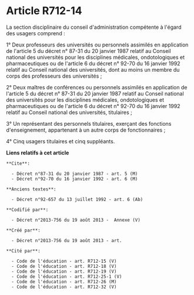 # Article R712-14

La section disciplinaire du conseil d'administration compétente à l'égard des usagers comprend :

1° Deux professeurs des universités ou personnels assimilés en application de l'article 5 du décret n° 87-31 du 20 janvier
1987 relatif au Conseil national des universités pour les disciplines médicales, ondotologiques et pharmaceutiques ou de
l'article 6 du décret n° 92-70 du 16 janvier 1992 relatif au Conseil national des universités, dont au moins un membre du
corps des professeurs des universités ;

2° Deux maîtres de conférences ou personnels assimilés en application de l'article 5 du décret n° 87-31 du 20 janvier 1987
relatif au Conseil national des universités pour les disciplines médicales, ondotologiques et pharmaceutiques ou de l'article
6 du décret n° 92-70 du 16 janvier 1992 relatif au Conseil national des universités, titulaires ;

3° Un représentant des personnels titulaires, exerçant des fonctions d'enseignement, appartenant à un autre corps de
fonctionnaires ;

4° Cinq usagers titulaires et cinq suppléants.

**Liens relatifs à cet article**

	**Cite**:

	  - Décret n°87-31 du 20 janvier 1987 - art. 5 (M)
	  - Décret n°92-70 du 16 janvier 1992 - art. 6 (M)

	**Anciens textes**:

	  - Décret n°92-657 du 13 juillet 1992 - art. 6 (Ab)

	**Codifié par**:

	  - Décret n°2013-756 du 19 août 2013 -  Annexe (V)

	**Créé par**:

	  - Décret n°2013-756 du 19 août 2013 - art.

	**Cité par**:

	  - Code de l'éducation - art. R712-15 (V)
	  - Code de l'éducation - art. R712-18 (V)
	  - Code de l'éducation - art. R712-19 (V)
	  - Code de l'éducation - art. R712-25-1 (V)
	  - Code de l'éducation - art. R712-26 (M)
	  - Code de l'éducation - art. R712-32 (V)
